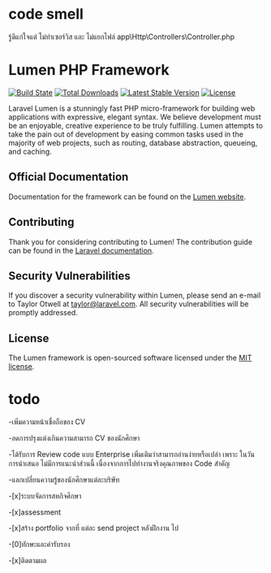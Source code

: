 # code smell

รู้ดีแก่ใจแต่ ไม่ทำเซอร์วิส และ ไม่แยกไฟล์ app\Http\Controllers\Controller.php

# Lumen PHP Framework

[![Build State](https://travis-ci.org/laravel/lumen-framework.svg)](https://travis-ci.org/laravel/lumen-framework)
[![Total Downloads](https://poser.pugx.org/laravel/lumen-framework/d/total.svg)](https://packagist.org/packages/laravel/lumen-framework)
[![Latest Stable Version](https://poser.pugx.org/laravel/lumen-framework/v/stable.svg)](https://packagist.org/packages/laravel/lumen-framework)
[![License](https://poser.pugx.org/laravel/lumen-framework/license.svg)](https://packagist.org/packages/laravel/lumen-framework)

Laravel Lumen is a stunningly fast PHP micro-framework for building web applications with expressive, elegant syntax. We believe development must be an enjoyable, creative experience to be truly fulfilling. Lumen attempts to take the pain out of development by easing common tasks used in the majority of web projects, such as routing, database abstraction, queueing, and caching.

## Official Documentation

Documentation for the framework can be found on the [Lumen website](https://lumen.laravel.com/docs).

## Contributing

Thank you for considering contributing to Lumen! The contribution guide can be found in the [Laravel documentation](https://laravel.com/docs/contributions).

## Security Vulnerabilities

If you discover a security vulnerability within Lumen, please send an e-mail to Taylor Otwell at taylor@laravel.com. All security vulnerabilities will be promptly addressed.

## License

The Lumen framework is open-sourced software licensed under the [MIT license](https://opensource.org/licenses/MIT).

# todo

-เพิ่มความหน้าเชื่อถือของ CV

-ลดการปรุงแต่งเกินความสามารถ CV ของนักศึกษา

-ได้รับการ Review code แบบ Enterprise เพิ่มเติมว่าสามารถอ่านง่ายหรือเปล่า เพราะ ในวันการนำเสนอ
ไม่มีการแนะนำส่วนนี้ เนื่องจากการไปทำงานจริงคุณภาพของ Code สำคัญ

-แลกเปลี่ยนความรู้ของนักศึกษาแต่ละบริษัท

-[x]ระบบจัดการสหกิจศึกษา

-[x]assessment

-[x]สร้าง portfolio จากที่ แต่ละ send project หลังฝึกงาน ไป

-[0]ทักษะและคำรับรอง

-[x]ติดตามผล
